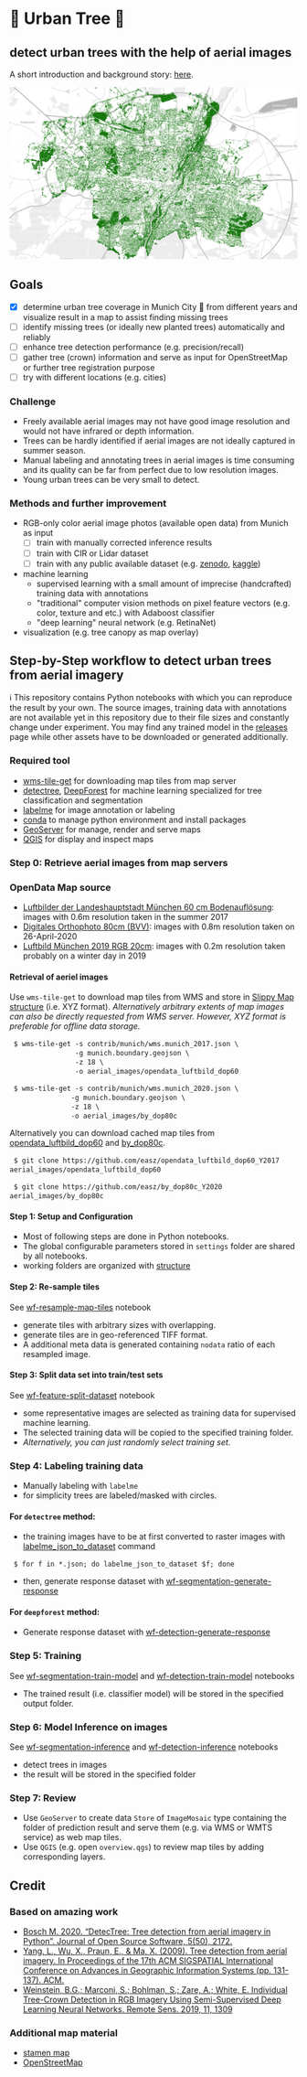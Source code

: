 # 🌲 Urban Tree 🌲

## detect urban trees with the help of aerial images

A short introduction and background story: [here](https://tsungi.medium.com/urban-trees-in-munich-city-b0e7db7c2c18).

![Munich Urban Tree Canopy](assets/opendata_luftbild_dop60_y2017_canopy.png "Munich Urban Tree Canopy")

## Goals

 - [x] determine urban tree coverage in Munich City 🍺 from different years and visualize result in a map to assist finding missing trees
 - [ ] identify missing trees (or ideally new planted trees) automatically and reliably
 - [ ] enhance tree detection performance (e.g. precision/recall)
 - [ ] gather tree (crown) information and serve as input for OpenStreetMap or further tree registration purpose
 - [ ] try with different locations (e.g. cities)

### Challenge

 - Freely available aerial images may not have good image resolution and would not have infrared or depth information.
 - Trees can be hardly identified if aerial images are not ideally captured in summer season.
 - Manual labeling and annotating trees in aerial images is time consuming and its quality can be far from perfect due to low resolution images.
 - Young urban trees can be very small to detect.

### Methods and further improvement

 - RGB-only color aerial image photos (available open data) from Munich as input
   - [ ] train with manually corrected inference results
   - [ ] train with CIR or Lidar dataset
   - [ ] train with any public available dataset (e.g. [zenodo](https://zenodo.org/), [kaggle](https://www.kaggle.com/))
 - machine learning
   - supervised learning with a small amount of imprecise (handcrafted) training data with annotations
   - "traditional" computer vision methods on pixel feature vectors (e.g. color, texture and etc.) with Adaboost classifier
   - "deep learning" neural network (e.g. RetinaNet)
 - visualization (e.g. tree canopy as map overlay)

## Step-by-Step workflow to detect urban trees from aerial imagery

ℹ️ This repository contains Python notebooks with which you can reproduce the result by your own.
The source images, training data with annotations are not available yet in this repository due to their file sizes and constantly change under experiment.
You may find any trained model in the [releases](https://github.com/easz/urban-tree-munich/releases) page while other assets have to be downloaded or generated additionally.


### Required tool

 - [wms-tile-get](https://github.com/easz/wms-tile-get/) for downloading map tiles from map server
 - [detectree](https://github.com/martibosch/detectree), [DeepForest](https://github.com/weecology/DeepForest) for machine learning specialized for tree classification and segmentation
 - [labelme](https://github.com/wkentaro/labelme) for image annotation or labeling
 - [conda](https://docs.conda.io/en/latest/miniconda.html) to manage python environment and install packages
 - [GeoServer](http://geoserver.org/) for manage, render and serve maps
 - [QGIS](https://www.qgis.org/) for display and inspect maps

### Step 0: Retrieve aerial images from map servers

### OpenData Map source

 - [Luftbilder der Landeshauptstadt München 60 cm Bodenauflösung](https://ogc.muenchen.de/wms/opendata_luftbild?service=WMS&version=2.0.0&request=GetCapabilities): images with 0.6m resolution taken in the summer 2017
 - [Digitales Orthophoto 80cm (BVV)](https://geodatenonline.bayern.de/geodatenonline/seiten/wms_dop80cm): images with 0.8m resolution taken on 26-April-2020
 - [Luftbild München 2019 RGB 20cm](https://geoportal.muenchen.de/geoserver/gsm/wms?service=WMS&version=2.0.0&request=GetCapabilities): images with 0.2m resolution taken probably on a winter day in 2019

#### Retrieval of aeriel images

Use `wms-tile-get` to download map tiles from WMS and store in [Slippy Map structure](https://wiki.openstreetmap.org/wiki/Slippy_map_tilenames) (i.e. XYZ format). *Alternatively arbitrary extents of map images can also be directly requested from WMS server. However, XYZ format is preferable for offline data storage.*

~~~
 $ wms-tile-get -s contrib/munich/wms.munich_2017.json \
                -g munich.boundary.geojson \
                -z 18 \
                -o aerial_images/opendata_luftbild_dop60
~~~

~~~
 $ wms-tile-get -s contrib/munich/wms.munich_2020.json \
               -g munich.boundary.geojson \
               -z 18 \
               -o aerial_images/by_dop80c
~~~

Alternatively you can download cached map tiles from [opendata_luftbild_dop60](https://github.com/easz/opendata_luftbild_dop60_Y2017) and [by_dop80c](https://github.com/easz/by_dop80c_Y2020).

~~~
 $ git clone https://github.com/easz/opendata_luftbild_dop60_Y2017 aerial_images/opendata_luftbild_dop60
~~~

~~~
 $ git clone https://github.com/easz/by_dop80c_Y2020 aerial_images/by_dop80c
~~~


#### Step 1: Setup and Configuration

 - Most of following steps are done in Python notebooks.
 - The global configurable parameters stored in `settings` folder are shared by all notebooks.
 - working folders are organized with [structure](Structure.md)

#### Step 2: Re-sample tiles

See [wf-resample-map-tiles](wf-resample-map-tiles.ipynb) notebook

 - generate tiles with arbitrary sizes with overlapping.
 - generate tiles are in geo-referenced TIFF format.
 - A additional meta data is generated containing `nodata` ratio of each resampled image.

#### Step 3: Split data set into train/test sets

See [wf-feature-split-dataset](wf-feature-split-dataset.ipynb) notebook

 - some representative images are selected as training data for supervised machine learning.
 - The selected training data will be copied to the specified training folder.
 - *Alternatively, you can just randomly select training set.*

### Step 4: Labeling training data

 - Manually labeling with `labelme`
  - for simplicity trees are labeled/masked with circles.

#### For `detectree` method:

  - the training images have to be at first converted to raster images with [labelme_json_to_dataset](https://github.com/wkentaro/labelme/blob/main/labelme/cli/json_to_dataset.py) command

~~~
 $ for f in *.json; do labelme_json_to_dataset $f; done
~~~

  - then, generate response dataset with [wf-segmentation-generate-response](wf-segmentation-generate-response.ipynb)

#### For `deepforest` method:

 - Generate response dataset with [wf-detection-generate-response](wf-detection-generate-response.ipynb)

### Step 5: Training

See [wf-segmentation-train-model](wf-segmentation-train-model.ipynb) and [wf-detection-train-model](wf-detection-train-model.ipynb) notebooks

 - The trained result (i.e. classifier model) will be stored in the specified output folder.

### Step 6: Model Inference on images

See [wf-segmentation-inference](wf-segmentation-inference.ipynb) and [wf-detection-inference](wf-detection-inference.ipynb) notebooks

 - detect trees in images
 - the result will be stored in the specified folder

### Step 7: Review

- Use `GeoServer` to create data `Store` of `ImageMosaic` type containing the folder of prediction result and serve them (e.g. via WMS or WMTS service) as web map tiles.
- Use `QGIS` (e.g. open `overview.qgs`) to review map tiles by adding corresponding layers.


## Credit

### Based on amazing work

- [Bosch M. 2020. “DetecTree: Tree detection from aerial imagery in Python”. Journal of Open Source Software, 5(50), 2172.](https://doi.org/10.21105/joss.02172)
- [Yang, L., Wu, X., Praun, E., & Ma, X. (2009). Tree detection from aerial imagery. In Proceedings of the 17th ACM SIGSPATIAL International Conference on Advances in Geographic Information Systems (pp. 131-137). ACM.](https://static.googleusercontent.com/media/research.google.com/en//pubs/archive/35659.pdf)
- [Weinstein, B.G.; Marconi, S.; Bohlman, S.; Zare, A.; White, E. Individual Tree-Crown Detection in RGB Imagery Using Semi-Supervised Deep Learning Neural Networks. Remote Sens. 2019, 11, 1309](https://www.mdpi.com/2072-4292/11/11/1309)

### Additional map material
 - [stamen map](http://maps.stamen.com/)
 - [OpenStreetMap](https://www.openstreetmap.org/)
